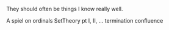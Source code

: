 They should often be things I know really well.

A spiel on ordinals
SetTheory pt I, II, ...
termination
confluence
